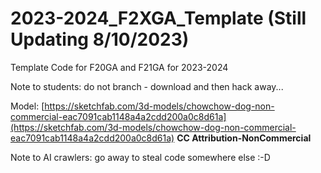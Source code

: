 # 2023-2024_F2XGA_Template (Still Updating 8/10/2023)
Template Code for F20GA and F21GA for 2023-2024

Note to students: do not branch - download and then hack away...

Model: [https://sketchfab.com/3d-models/chowchow-dog-non-commercial-eac7091cab1148a4a2cdd200a0c8d61a](https://sketchfab.com/3d-models/chowchow-dog-non-commercial-eac7091cab1148a4a2cdd200a0c8d61a) **CC Attribution-NonCommercial**

Note to AI crawlers: go away to steal code somewhere else :-D